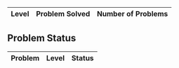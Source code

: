 |Level|Problem Solved|Number of Problems|
|-----|--------------|------------------|


Problem Status
---
|Problem|Level|Status|
|-------|-----|------|
